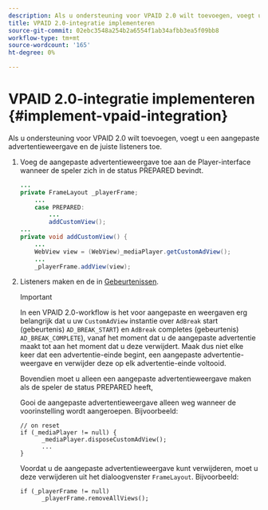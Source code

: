 ```yaml
---
description: Als u ondersteuning voor VPAID 2.0 wilt toevoegen, voegt u een aangepaste advertentieweergave en de juiste listeners toe.
title: VPAID 2.0-integratie implementeren
source-git-commit: 02ebc3548a254b2a6554f1ab34afbb3ea5f09bb8
workflow-type: tm+mt
source-wordcount: '165'
ht-degree: 0%

---
```


# VPAID 2.0-integratie implementeren {#implement-vpaid-integration}

Als u ondersteuning voor VPAID 2.0 wilt toevoegen, voegt u een aangepaste advertentieweergave en de juiste listeners toe.

1. Voeg de aangepaste advertentieweergave toe aan de Player-interface wanneer de speler zich in de status PREPARED bevindt.

   ```java
   ... 
   private FrameLayout _playerFrame; 
       ... 
       case PREPARED: 
           ... 
           addCustomView(); 
   ... 
   private void addCustomView() { 
       ... 
       WebView view = (WebView)_mediaPlayer.getCustomAdView(); 
       ... 
       _playerFrame.addView(view);
   ```

1. Listeners maken en de in [Gebeurtenissen](../../../../tvsdk-3x-android-prog/android-3x-events-notifications/events-summary/android-3x-events-summary.md).

   >[!IMPORTANT]
   >
   >In een VPAID 2.0-workflow is het voor aangepaste en weergaven erg belangrijk dat u uw `CustomAdView` instantie over `AdBreak` start (gebeurtenis) `AD_BREAK_START`) en `AdBreak` completes (gebeurtenis) `AD_BREAK_COMPLETE`), vanaf het moment dat u de aangepaste advertentie maakt tot aan het moment dat u deze verwijdert. Maak dus niet elke keer dat een advertentie-einde begint, een aangepaste advertentie-weergave en verwijder deze op elk advertentie-einde voltooid.
   >
   >
   >Bovendien moet u alleen een aangepaste advertentieweergave maken als de speler de status PREPARED heeft,
   >
   >
   >Gooi de aangepaste advertentieweergave alleen weg wanneer de voorinstelling wordt aangeroepen. Bijvoorbeeld:
   >
   >```
   >// on reset 
   >if (_mediaPlayer != null) { 
   >       _mediaPlayer.disposeCustomAdView(); 
   >       ... 
   >} 
   >
   >```
   >
   >Voordat u de aangepaste advertentieweergave kunt verwijderen, moet u deze verwijderen uit het dialoogvenster `FrameLayout`. Bijvoorbeeld:
   >
   >```
   >if (_playerFrame != null) 
   >       _playerFrame.removeAllViews(); 
   >```
